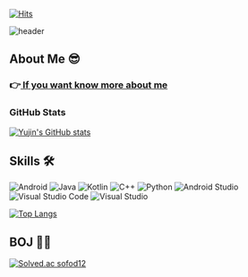 

[![Hits](https://hits.seeyoufarm.com/api/count/incr/badge.svg?url=https%3A%2F%2Fgithub.com%2Fyujin1292%2Fhit-counter&count_bg=%23CACEFD&title_bg=%23ECD3FF&icon=googlekeep.svg&icon_color=%23E7E7E7&title=Welcome%21&edge_flat=false)](https://hits.seeyoufarm.com)

![header](https://capsule-render.vercel.app/api?type=waving&color=auto&height=200&section=header&text=Jin&fontSize=90)

## About Me 😎

### 👉[ If you want know more about me  ](https://radial-snowplow-222.notion.site/About-me-a8b3d52755b34897b9e020bdd6ea05dc)

### GitHub Stats
[![Yujin's GitHub stats](https://github-readme-stats.vercel.app/api?username=yujin1292)](https://github.com/anuraghazra/github-readme-stats)


## Skills 🛠️
![Android](https://img.shields.io/badge/Android-3DDC84?style=for-the-badge&logo=android&logoColor=white) ![Java](https://img.shields.io/badge/java-%23ED8B00.svg?style=for-the-badge&logo=java&logoColor=white) ![Kotlin](https://img.shields.io/badge/kotlin-%230095D5.svg?style=for-the-badge&logo=kotlin&logoColor=white)	![C++](https://img.shields.io/badge/c++-%2300599C.svg?style=for-the-badge&logo=c%2B%2B&logoColor=white) 	![Python](https://img.shields.io/badge/python-3670A0?style=for-the-badge&logo=python&logoColor=ffdd54) ![Android Studio](https://img.shields.io/badge/Android%20Studio-3DDC84.svg?style=for-the-badge&logo=android-studio&logoColor=white) 	![Visual Studio Code](https://img.shields.io/badge/Visual%20Studio%20Code-0078d7.svg?style=for-the-badge&logo=visual-studio-code&logoColor=white) ![Visual Studio](https://img.shields.io/badge/Visual%20Studio-5C2D91.svg?style=for-the-badge&logo=visual-studio&logoColor=white)


[![Top Langs](https://github-readme-stats.vercel.app/api/top-langs/?username=yujin1292&langs_count=8)](https://github.com/anuraghazra/github-readme-stats)


## BOJ 👩‍💻
[![Solved.ac sofod12](http://mazassumnida.wtf/api/v2/generate_badge?boj=sofod12)](https://solved.ac/sofod12/)

<!---
yujin1292/yujin1292 is a ✨ special ✨ repository because its `README.md` (this file) appears on your GitHub profile.
You can click the Preview link to take a look at your changes.
--->
